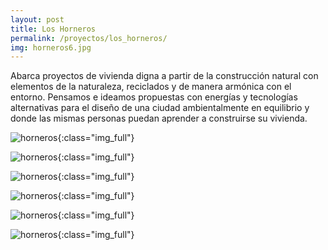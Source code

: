 ```yaml
---
layout: post
title: Los Horneros
permalink: /proyectos/los_horneros/
img: horneros6.jpg
---
```


Abarca proyectos de vivienda digna a partir de la construcción natural con elementos de la naturaleza, reciclados y de manera armónica con el entorno. Pensamos e ideamos propuestas con energías y tecnologías alternativas para el diseño de una ciudad ambientalmente en equilibrio y donde las mismas personas puedan aprender a construirse su vivienda.



![horneros]({{site.baseurl}}/img/horneros1.jpg){:class="img_full"}

![horneros]({{site.baseurl}}/img/horneros2.jpg){:class="img_full"}

![horneros]({{site.baseurl}}/img/horneros3.jpg){:class="img_full"}

![horneros]({{site.baseurl}}/img/horneros4.jpg){:class="img_full"}

![horneros]({{site.baseurl}}/img/horneros5.jpg){:class="img_full"}

![horneros]({{site.baseurl}}/img/horneros.jpeg){:class="img_full"}
